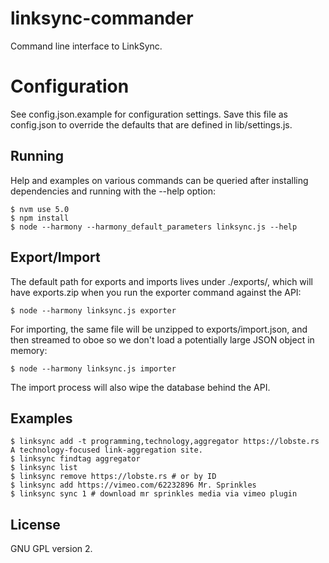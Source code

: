 # linksync-commander #

Command line interface to LinkSync.

# Configuration #

See config.json.example for configuration settings.  Save this file as config.json to override the defaults that are defined in lib/settings.js.

## Running ##

Help and examples on various commands can be queried after installing dependencies and running with the --help option:

	$ nvm use 5.0
	$ npm install
	$ node --harmony --harmony_default_parameters linksync.js --help

## Export/Import ##

The default path for exports and imports lives under ./exports/, which will
have exports.zip when you run the exporter command against the API:

	$ node --harmony linksync.js exporter

For importing, the same file will be unzipped to exports/import.json, and then
streamed to oboe so we don't load a potentially large JSON object in memory:

	$ node --harmony linksync.js importer

The import process will also wipe the database behind the API.

## Examples ##

	$ linksync add -t programming,technology,aggregator https://lobste.rs A technology-focused link-aggregation site.
	$ linksync findtag aggregator
	$ linksync list
	$ linksync remove https://lobste.rs # or by ID
	$ linksync add https://vimeo.com/62232896 Mr. Sprinkles
	$ linksync sync 1 # download mr sprinkles media via vimeo plugin

## License ##

GNU GPL version 2.
